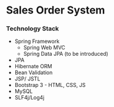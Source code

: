 # Sales Order System

### Technology Stack

* Spring Framework 
  * Spring Web MVC
  * Spring Data JPA (to be introduced)
* JPA
* Hibernate ORM
* Bean Validation
* JSP/ JSTL
* Bootstrap 3 - HTML, CSS, JS
* MySQL
* SLF4j/Log4j

